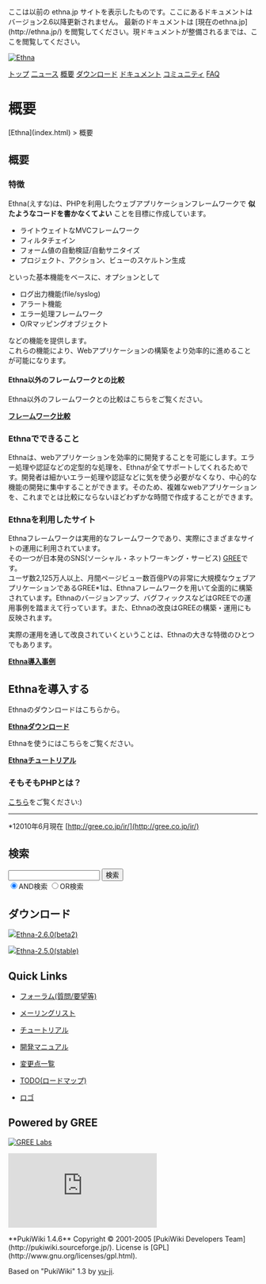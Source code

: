 <title>
概要 - Ethna - PHPウェブアプリケーションフレームワーク</title>
 <link rel="stylesheet" href="skin/ethna/ethna.css" title="ethna" type="text/css" charset="utf-8">

 <link rel="alternate" type="application/rss+xml" title="RSS" href="cmd=rss.html">

 <script type="text/javascript" src="skin/trackback.js"></script>

</head>
ここは以前の ethna.jp サイトを表示したものです。ここにあるドキュメントはバージョン2.6以降更新されません。  
最新のドキュメントは [現在のethna.jp](http://ethna.jp/) を閲覧してください。現ドキュメントが整備されるまでは、ここを閲覧してください。

<!-- ??BEGIN id:wrapper --><!-- ?? Navigator ?? ======================================================= -->

[![Ethna](image/navlogo.gif)](/)

[トップ](ethna.html "ethna (11d)") [二ュース](ethna-news.html "ethna-news (11d)") [概要](ethna-about.html "ethna-about (11d)") [ダウンロード](ethna-download.html "ethna-download (25d)") [ドキュメント](ethna-document.html "ethna-document (884d)") [コミュニティ](ethna-community.html "ethna-community (619d)") [FAQ](ethna-document-faq.html "ethna-document-faq (1240d)")

<!-- ?? Header ?? ========================================================== -->

# 概要 

<!-- ?? Content ?? ========================================================= -->
<!-- ??BEGIN id:main -->
<!-- ??BEGIN id:wrap_content -->
<!-- ??BEGIN id:content -->
<!-- ??BEGIN id:page_navigator -->
<!-- ??END id:PageNavigator -->
<!-- ??BEGIN id:body --> [Ethna](index.html) > 概要 
## 概要 [](ethna-about.html#rf5f9e23 "rf5f9e23")

### 特徴 [](ethna-about.html#q059c439 "q059c439")

Ethna(えすな)は、PHPを利用したウェブアプリケーションフレームワークで **似たようなコードを書かなくてよい** ことを目標に作成しています。

- ライトウェイトなMVCフレームワーク
- フィルタチェイン
- フォーム値の自動検証/自動サニタイズ
- プロジェクト、アクション、ビューのスケルトン生成

といった基本機能をベースに、オプションとして

- ログ出力機能(file/syslog)
- アラート機能
- エラー処理フレームワーク
- O/Rマッピングオブジェクト

などの機能を提供します。  
これらの機能により、Webアプリケーションの構築をより効率的に進めることが可能になります。

#### Ethna以外のフレームワークとの比較 [](ethna-about.html#x344985a "x344985a")

Ethna以外のフレームワークとの比較はこちらをご覧ください。

**[フレームワーク比較](ethna-about-framework_comparison.html "ethna-about-framework\_comparison (1240d)")**

### Ethnaでできること [](ethna-about.html#p9867efd "p9867efd")

Ethnaは、webアプリケーションを効率的に開発することを可能にします。エラー処理や認証などの定型的な処理を、Ethnaが全てサポートしてくれるためです。開発者は細かいエラー処理や認証などに気を使う必要がなくなり、中心的な機能の開発に集中することができます。そのため、複雑なwebアプリケーションを、これまでとは比較にならないほどわずかな時間で作成することができます。

### Ethnaを利用したサイト [](ethna-about.html#ybc888d7 "ybc888d7")

Ethnaフレームワークは実用的なフレームワークであり、実際にさまざまなサイトの運用に利用されています。  
その一つが日本発のSNS(ソーシャル・ネットワーキング・サービス) [GREE](http://www.gree.jp)です。  
ユーザ数2,125万人以上、月間ページビュー数百億PVの非常に大規模なウェブアプリケーションであるGREE\*1は、Ethnaフレームワークを用いて全面的に構築されています。Ethnaのバージョンアップ、バグフィックスなどはGREEでの運用事例を踏まえて行っています。また、Ethnaの改良はGREEの構築・運用にも反映されます。

実際の運用を通して改良されていくということは、Ethnaの大きな特徴のひとつでもあります。

**[Ethna導入事例](ethna-about-cases.html "ethna-about-cases (194d)")**

## Ethnaを導入する [](ethna-about.html#r6fcda84 "r6fcda84")

Ethnaのダウンロードはこちらから。

**[Ethnaダウンロード](ethna-download.html "ethna-download (25d)")**

Ethnaを使うにはこちらをご覧ください。

**[Ethnaチュートリアル](ethna-document-tutorial.html "ethna-document-tutorial (545d)")**

### そもそもPHPとは？ [](ethna-about.html#t3a9e52d "t3a9e52d")

[こちら](ethna-about-php.html "ethna-about-php (1240d)")をご覧ください:)

<!-- ??END id:body -->
<!-- ??BEGIN id:summary --><!-- ??BEGIN id:note -->

* * *
\*12010年6月現在 [http://gree.co.jp/ir/](http://gree.co.jp/ir/)  

<!-- ??END id:note -->
<!-- ??BEGIN id:trackback -->
<!-- ?? END id:trackback --><!-- ?? END id:attach -->
<!-- ?? END id:summary -->
<!-- ??END id:content -->
<!-- ?? END id:wrap_content --><!-- ??sidebar?? ========================================================== -->
<!-- ??BEGIN id:wrap_sidebar -->

<!-- ??BEGIN id:search_form -->

## 検索

<form action="http://ethna.jp/index.php?cmd=search" method="post">
            <input type="hidden" name="encode_hint" value="??">
            <input type="text" name="word" value="" size="20">
            <input type="submit" value="検索"><br>
            <input type="radio" name="type" value="AND" checked id="and_search"><label for="and_search">AND検索</label>
            <input type="radio" name="type" value="OR" id="or_search"><label for="or_search">OR検索</label>
    </form>

<!-- END id:search_form -->
<!-- ??BEGIN id:download_link -->

## ダウンロード

[![](image/minilogo.gif)Ethna-2.6.0(beta2)](ethna-download.html)

[![](image/minilogo.gif)Ethna-2.5.0(stable)](ethna-download.html)

<!-- END id:download_link -->
<!-- ??BEGIN id:download_link -->

## Quick Links

- [フォーラム(質問/要望等)](ethna-community-forum.html)
- [メーリングリスト](http://ml.ethna.jp/mailman/listinfo/users)

- [チュートリアル](ethna-document-tutorial.html)
- [開発マニュアル](ethna-document-dev_guide.html)
- [変更点一覧](ethna-document-changes.html)

- [TODO(ロードマップ)](TODO.html)
- [ロゴ](ethna-logo.html)

<!-- END id:download_link -->
<!-- ??BEGIN id:search_form -->

## Powered by GREE

 [![GREE Labs](http://labs.gree.jp/image/greelabs_logo.gif)](http://labs.gree.jp/)

<!-- END id:search_form -->
 [![SourceForge.jp](http://sourceforge.jp/sflogo.php?group_id=1343)](http://sourceforge.jp/)

<!-- ??END id:sidebar -->
<!-- ??END id:wrap_sidebar -->
<!-- ??END id:main --><!-- ?? Footer ?? ========================================================== -->
<!-- ??BEGIN id:footer -->
<!-- ??BEGIN id:copyright --> **PukiWiki 1.4.6** Copyright © 2001-2005 [PukiWiki Developers Team](http://pukiwiki.sourceforge.jp/). License is [GPL](http://www.gnu.org/licenses/gpl.html).  
 Based on "PukiWiki" 1.3 by [yu-ji](http://factage.com/yu-ji/).
<!-- ??END id:copyright -->
<!-- ??END id:footer --><!-- ?? END ?? ============================================================= -->
<!-- ??END id:wrapper -->
